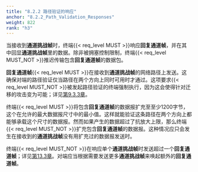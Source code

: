 ```yaml
---
title: "8.2.2 路径验证的响应"
anchor: "8.2.2_Path_Validation_Responses"
weight: 822
rank: "h3"
---
```


当接收到**通道挑战帧**时，终端{{< req_level MUST >}}响应**回复通道帧**，并在其中回显**通道挑战帧**里的数据。除非被拥塞控制限制，终端{{< req_level MUST_NOT >}}推迟传输包含**回复通道帧**的数据包。

**回复通道帧**{{< req_level MUST >}}在接收到**通道挑战帧**的网络路径上发送。这确保对端的路径验证仅当路径在两个方向上同时可用时才通过。这项要求{{< req_level MUST_NOT >}}被发起路径验证的终端强制执行，因为这会使得针对迁移的攻击变为可能；详见[第9.3.3章](#9.3.3_Off-Path_Packet_Forwarding)。

终端{{< req_level MUST >}}将包含**回复通道帧**的数据报扩充至至少1200字节，这个在允许的最大数据报尺寸中的最小值。这样就能验证这条路径在两个方向上都能够承载这个尺寸的数据报。然而如果产生的数据超过了抗放大上限，那么终端{{< req_level MUST_NOT >}}扩充包含**回复通道帧**的数据报。这种情况应只会发生在接收到的**通道挑战帧**没有用扩充过的数据报发送时。

终端{{< req_level MUST_NOT >}}在响应单个**通道挑战帧**时发送超过一个**回复通道帧**；详见[第13.3章](#13.3_Retransmission_of_Information)。对端应当根据需要发送更多**通道挑战帧**来唤起额外的**回复通道帧**。
